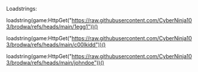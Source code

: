 Loadstrings:

  loadstring(game:HttpGet("https://raw.githubusercontent.com/CyberNinja103/brodwa/refs/heads/main/1egg1"))() 
  
  loadstring(game:HttpGet("https://raw.githubusercontent.com/CyberNinja103/brodwa/refs/heads/main/c00lkidd"))() 
  
  loadstring(game:HttpGet("https://raw.githubusercontent.com/CyberNinja103/brodwa/refs/heads/main/johndoe"))()
